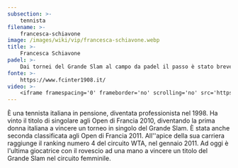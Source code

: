 ```yaml
---
subsection: >-
    tennista
filename: >-
    francesca-schiavone
image: /images/wiki/vip/francesca-schiavone.webp
title: >-
    Francesca Schiavone
padel: >-
    Dai tornei del Grande Slam al campo da padel il passo è stato breve. Gioca a Milano, dove vive con la famiglia, spesso con calciatori ed altri personaggi famosi. Appassionata di lunga data a questo sport afferma di giocare per il divertimento di questo sport.
fonte: >-
    https://www.fcinter1908.it/
video: >-
    <iframe framespacing='0' frameborder='no' scrolling='no' src='https://video.gazzetta.it/video-embed/1571919?allowfullscreen=true' width='100%' height='340' allowfullscreen></iframe>
---
```

È una tennista italiana in pensione, diventata professionista nel 1998. Ha vinto il titolo di singolare agli Open di Francia 2010, diventando la prima donna italiana a vincere un torneo in singolo del Grande Slam. È stata anche seconda classificata agli Open di Francia 2011. All''apice della sua carriera raggiunge il ranking numero 4 del circuito WTA, nel gennaio 2011. Ad oggi è l'ultima giocatrice con il rovescio ad una mano a vincere un titolo del Grande Slam nel circuito femminile.